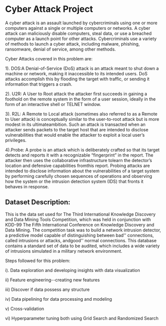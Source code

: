 <h1>Cyber Attack Project</h1>
A cyber attack is an assault launched by cybercriminals using one or more computers against a single or multiple computers or networks. A cyber attack can maliciously disable computers, steal data, or use a breached computer as a launch point for other attacks. Cybercriminals use a variety of methods to launch a cyber attack, including malware, phishing, ransomware, denial of service, among other methods.

Cyber Attacks covered in this problem are:

1). DOS:A Denial-of-Service (DoS) attack is an attack meant to shut down a machine or network, making it inaccessible to its intended users. DoS attacks accomplish this by flooding the target with traffic, or sending it information that triggers a crash.

2). U2R: A User to Root attack the attacker first succeeds in gaining a foothold on the remote system in the form of a user session, ideally in the form of an interactive shell or TELNET window.

3). R2L: A Remote to Local attack (sometimes also referred to as a Remote to User attack) is conceptually similar to the user-to-root attack but is more modest in its ultimateambition. Such an attack is transacted when an attacker sends packets to the target host that are intended to disclose vulnerabilities that would enable the attacker to exploit a local user’s privileges. 

4).Probe: A probe is an attack which is deliberately crafted so that its target detects and reports it with a recognizable “fingerprint” in the report. The attacker then uses the collaborative infrastructure tolearn the detector’s location and defensive capabilities fromthis report. Probing attacks are intended to disclose information about the vulnerabilities of a target system by performing carefully chosen sequences of operations and observing how the system or the intrusion detection system (IDS) that fronts it behaves in response. 

<h2>Dataset Description:</h2>
This is the data set used for The Third International Knowledge Discovery and Data Mining Tools Competition, which was held in conjunction with KDD-99 The Fifth International Conference on Knowledge Discovery and Data Mining. The competition task was to build a network intrusion detector, a predictive model capable of distinguishing between bad'' connections, called intrusions or attacks, andgood'' normal connections. This database contains a standard set of data to be audited, which includes a wide variety of intrusions simulated in a military network environment.



Steps followed for this problem:

i). Data exploration and developing insights with data visualization

ii) Feature engineering--creating new features

iii) Discover if data possess any structure

iv) Data pipelining for data processing and modeling

v)  Cross-validation

vi) Hyperparameter tuning both using Grid Search and Randomized Search

